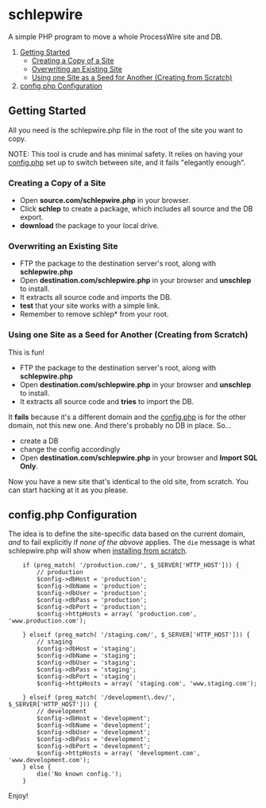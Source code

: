 schlepwire
==========

A simple PHP program to move a whole ProcessWire site and DB.

1. [Getting Started](#getting-started)
	- [Creating a Copy of a Site](#creating-a-copy-of-a-site)
	- [Overwriting an Existing Site](#overwriting-an-existing-site)
	- [Using one Site as a Seed for Another (Creating from Scratch)](#from-scratch)
2. [config.php Configuration](#config-php-configuration) 


## <a name='getting-started'></a>Getting Started 

All you need is the schlepwire.php file in the root of the site you want to copy.

NOTE: This tool is crude and has minimal safety. It relies on having your [config.php](#config-php-configuration) set up to switch between site, and it fails "elegantly enough".


### <a name="creating-a-copy-of-a-site"></a>Creating a Copy of a Site 

- Open **source.com/schlepwire.php** in your browser.
- Click **schlep** to create a package, which includes all source and the DB export.
- **download** the package to your local drive.

### <a name="overwriting-an-existing-site" ></a>Overwriting an Existing Site 

- FTP the package to the destination server's root, along with **schlepwire.php**
- Open **destination.com/schlepwire.php** in your browser and **unschlep** to install.
- It extracts all source code and imports the DB.
- **test** that your site works with a simple link.
- Remember to remove schlep* from your root.

### <a name='from-scratch'></a>Using one Site as a Seed for Another (Creating from Scratch) 

This is fun!  

- FTP the package to the destination server's root, along with **schlepwire.php**
- Open **destination.com/schlepwire.php** in your browser and **unschlep** to install.
- It extracts all source code and **tries** to import the DB.

It **fails** because it's a different domain and the [config.php](#config-php-configuration) is for the other domain, not this new one. And there's probably no DB in place. So...

- create a DB
- change the config accordingly
- Open **destination.com/schlepwire.php** in your browser and **Import SQL Only**.

Now you have a new site that's identical to the old site, from scratch.  You can start hacking at it as you please.

## <a name="config-php-configuration"></a>config.php Configuration 

The idea is to define the site-specific data based on the current domain, *and* to fail explicitly if *none of the abvove* applies.  The <code>die</code> message is what schlepwire.php will show when [installing from scratch](#from-scratch).


		if (preg_match( '/production.com/', $_SERVER['HTTP_HOST'])) {
			// production
			$config->dbHost = 'production';
			$config->dbName = 'production';
			$config->dbUser = 'production';
			$config->dbPass = 'production';
			$config->dbPort = 'production';
			$config->httpHosts = array( 'production.com', 'www.production.com');

		} elseif (preg_match( '/staging.com/', $_SERVER['HTTP_HOST'])) {
			// staging
			$config->dbHost = 'staging';
			$config->dbName = 'staging';
			$config->dbUser = 'staging';
			$config->dbPass = 'staging';
			$config->dbPort = 'staging';
			$config->httpHosts = array( 'staging.com', 'www.staging.com');

		} elseif (preg_match( '/development\.dev/', $_SERVER['HTTP_HOST'])) {		
			// development
			$config->dbHost = 'development';
			$config->dbName = 'development';
			$config->dbUser = 'development';
			$config->dbPass = 'development';
			$config->dbPort = 'development';
			$config->httpHosts = array( 'development.com', 'www.development.com');
		} else {
			die('No known config.');
		}

Enjoy!
